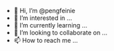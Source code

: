 - 👋 Hi, I’m @pengfeinie
- 👀 I’m interested in ...
- 🌱 I’m currently learning ...
- 💞️ I’m looking to collaborate on ...
- 📫 How to reach me ...

<!---
pengfeinie/pengfeinie is a ✨ special ✨ repository because its `README.md` (this file) appears on your GitHub profile.
You can click the Preview link to take a look at your changes.
--->
